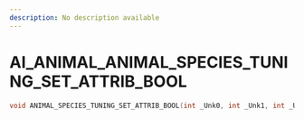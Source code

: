 ```yaml
---
description: No description available 
---
```


# AI_ANIMAL\_ANIMAL_SPECIES_TUNING_SET_ATTRIB_BOOL

```cpp
void ANIMAL_SPECIES_TUNING_SET_ATTRIB_BOOL(int _Unk0, int _Unk1, int _Unk2, int _Unk3);
```